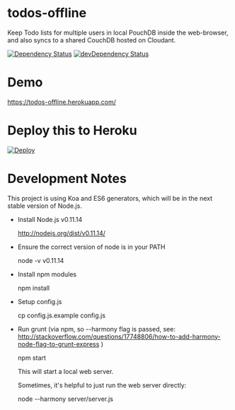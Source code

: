 todos-offline
=============

Keep Todo lists for multiple users in local PouchDB inside the
web-browser, and also syncs to a shared CouchDB hosted on Cloudant.

[![Dependency Status](https://david-dm.org/backblend/todos-offline.svg)](https://david-dm.org/backblend/todos-offline)
[![devDependency Status](https://david-dm.org/backblend/todos-offline/dev-status.svg)](https://david-dm.org/backblend/todos-offline#info=devDependencies)

# Demo

https://todos-offline.herokuapp.com/

# Deploy this to Heroku

[![Deploy](https://www.herokucdn.com/deploy/button.png)](https://heroku.com/deploy)

# Development Notes

This project is using Koa and ES6 generators, which will be in the next
stable version of Node.js.

* Install Node.js v0.11.14

    http://nodejs.org/dist/v0.11.14/

* Ensure the correct version of node is in your PATH

    node -v
    v0.11.14

* Install npm modules

    npm install

* Setup config.js

    cp config.js.example config.js

* Run grunt (via npm, so --harmony flag is passed, see: http://stackoverflow.com/questions/17748806/how-to-add-harmony-node-flag-to-grunt-express )

    npm start

  This will start a local web server.

  Sometimes, it's helpful to just run the web server directly:

    node --harmony server/server.js


